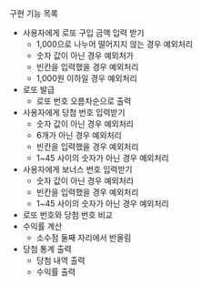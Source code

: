 구현 기능 목록

- 사용자에게 로또 구입 금액 입력 받기
    - 1,000으로 나누어 떨어지지 않는 경우 예외처리
    - 숫자 값이 아닌 경우 예외처가
    - 빈칸을 입력했을 경우 예외처리
    - 1,000원 이하일 경우 예외처리
- 로또 발급
    - 로또 번호 오름차순으로 출력
- 사용자에게 당첨 번호 입력받기
    - 숫자 값이 아닌 경우 예외처리
    - 6개가 아닌 경우 예외처리
    - 빈칸을 입력했을 경우 예외처리
    - 1~45 사이의 숫자가 아닌 경우 예외처리
- 사용자에게 보너스 번호 입력받기
    - 숫자 값이 아닌 경우 예외처리
    - 빈칸을 입력했을 경우 예외처리
    - 1~45 사이의 숫자가 아닌 경우 예외처리
- 로또 번호와 당첨 번호 비교
- 수익률 계산
    - 소수점 둘째 자리에서 반올림
- 당첨 통계 출력
    - 당첨 내역 출력
    - 수익률 출력
